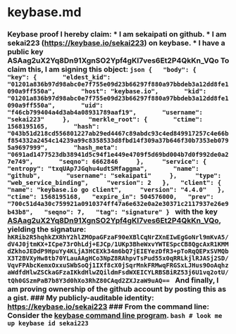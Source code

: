 # keybase.md
### Keybase proof  I hereby claim:    * I am sekaipati on github.   * I am sekai223 (https://keybase.io/sekai223) on keybase.   * I have a public key ASAag2uX2Yq8Dn91XgnSO2Ypf4gKl7ves6Et2P4QkKn_VQo  To claim this, I am signing this object:  ```json {   "body": {     "key": {       "eldest_kid": "01201a836b97d98abc0e7f755e09d23b66297f880a97bbdeb3a12dd8fe1090a9ff550a",       "host": "keybase.io",       "kid": "01201a836b97d98abc0e7f755e09d23b66297f880a97bbdeb3a12dd8fe1090a9ff550a",       "uid": "f46cb799404a4d3ab4a08931789aaf19",       "username": "sekai223"     },     "merkle_root": {       "ctime": 1568195165,       "hash": "043b51d218cd556801227ab29ed4467c89abdc93c4ed849917257c4e66bf854332a2454c14239a99c8358533d8fbd14f309a37b646f30b7353eb0795a9697999",       "hash_meta": "0691ad1477523db38941d5c94f1e449e4709f5d69bd004b7d0f992de0a27e749",       "seqno": 6662846     },     "service": {       "entropy": "txqUAp7JGqhu4udtSMfaggma",       "name": "github",       "username": "sekaipati"     },     "type": "web_service_binding",     "version": 2   },   "client": {     "name": "keybase.io go client",     "version": "4.4.0"   },   "ctime": 1568195168,   "expire_in": 504576000,   "prev": "700c51d4a30c759921a0910374ff47a6e632e0a2e30371c2117937e26e9b43b8",   "seqno": 7,   "tag": "signature" } ```  with the key [ASAag2uX2Yq8Dn91XgnSO2Ypf4gKl7ves6Et2P4QkKn_VQo](https://keybase.io/sekai223), yielding the signature:  ``` hKRib2R5hqhkZXRhY2hlZMOpaGFzaF90eXBlCqNrZXnEIwEgGoNrl9mKvA5/dV4J0jtmKX+ICpe73rOhLdj+EJCp/1UKp3BheWxvYWTESpcCB8QgcAxR1KMMdZkhoJEDdP9HpuYy4KLjA3HCEXk34m6bQ7jEIEYezDfR3+pToRqQEPxSVMQbX3T2BVXyHw8tb70YLauAAgHCo3NpZ8RAhpvTsPud55x0qRRLkjlRJASj2SD/VqvFPAbcKemxOxxuSWbSoQj1IXf8cX0jSqrMnkFRMwqFRGSxLJHus9OoAqhzaWdfdHlwZSCkaGFzaIKkdHlwZQildmFsdWXEICYLRBSBiRZ53j6U1vq2otU/tQh0GSzmPaB7b8Y3d0hXo3RhZ80CAqd2ZXJzaW9uAQ==  ```  And finally, I am proving ownership of the github account by posting this as a gist.  ### My publicly-auditable identity:  https://keybase.io/sekai223  ### From the command line:  Consider the [keybase command line program](https://keybase.io/download).  ```bash # look me up keybase id sekai223 ```
